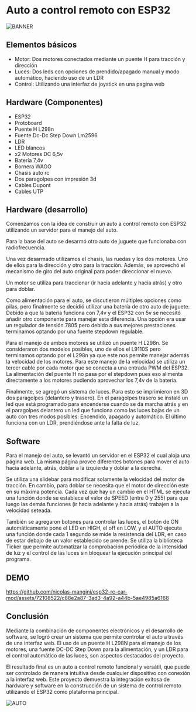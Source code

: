 # Auto a control remoto con ESP32
![BANNER](https://github.com/nicolas-mangini/esp32-rc-car-mod/assets/72108522/f1f22568-18d2-42b5-bf51-995ad033ce1d)

## Elementos básicos
- Motor: Dos motores conectados mediante un puente H para tracción y dirección
- Luces: Dos leds con opciones de prendido/apagado manual y modo automático, haciendo uso de un LDR
- Control: Utilizando una interfaz de joystick en una pagina web
## Hardware (Componentes)
- ESP32
- Protoboard
- Puente H L298n
- Fuente Dc-Dc Step Down Lm2596
- LDR
- LED blancos
- x2 Motores DC 6,5v
- Batería 7,4v
- Bornera WAGO
- Chasis auto rc
- Dos paragolpes con impresión 3d
- Cables Dupont 
- Cables UTP

## Hardware (desarrollo)
Comenzamos con la idea de construir un auto a control remoto con ESP32 utilizando un servidor para el manejo del auto.

Para la base del auto se desarmó otro auto de juguete que funcionaba con radiofrecuencia.

Una vez desarmado utilizamos el chasis, las ruedas y los dos motores. Uno de ellos para la dirección y otro para la tracción. Además, se aprovechó el mecanismo de giro del auto original para poder direccionar el nuevo. 

Un motor se utiliza para traccionar (ir hacia adelante y hacia atrás) y otro para doblar. 

Como alimentación para el auto, se discutieron múltiples opciones como pilas, pero finalmente se decidió utilizar una batería de otro auto de juguete. Debido a que la batería funciona con 7,4v y el ESP32 con 5v se necesitó añadir otro componente para manejar esta diferencia. Una opción era usar un regulador de tensión 7805 pero debido a sus mejores prestaciones terminamos optando por una fuente stepdown regulable.

Para el manejo de ambos motores se utilizó un puente H L298n. Se consideraron dos modelos posibles, uno de ellos el L9110S pero terminamos optando por el L298n ya que este nos permite manejar además la velocidad de los motores. Para este manejo de la velocidad se utiliza un tercer cable por cada motor que se conecta a una entrada PWM del ESP32. La alimentación del puente H no pasa por el stepdown pues eso alimenta directamente a los motores pudiendo aprovechar los 7,4v de la batería. 

Finalmente, se agregó un sistema de luces. Para esto se imprimieron en 3D dos paragolpes (delantero y trasero). En el paragolpes trasero se instaló un led que está programado para encenderse cuando se da marcha atrás y en el paragolpes delantero un led que funciona como las luces bajas de un auto con tres modos posibles: Encendido, apagado y automático. El último funciona con un LDR, prendiéndose ante la falta de luz. 

## Software
Para el manejo del auto, se levantó un servidor en el ESP32 el cual aloja una página web. La misma página provee diferentes botones para mover el auto hacia adelante, atrás, doblar a la izquierda y doblar a la derecha. 

Se utiliza una slidebar para modificar solamente la velocidad del motor de tracción. En cambio, para doblar se necesita que el motor de dirección este en su máxima potencia. Cada vez que hay un cambio en el HTML se ejecuta una función donde se establece el valor de SPEED (entre 0 y 255) para que luego las demás funciones (ir hacia adelante y hacia atrás) trabajen a la velocidad seteada. 

También se agregaron botones para controlar las luces, el botón de ON automáticamente pone el LED en HIGH, el off en LOW, y el AUTO ejecuta una función donde cada 1 segundo se mide la resistencia del LDR, en caso de estar debajo de un valor establecido se prende. Se utiliza la biblioteca Ticker que permite automatizar la comprobación periódica de la intensidad de luz y el control de las luces sin bloquear la ejecución principal del programa.

## DEMO
https://github.com/nicolas-mangini/esp32-rc-car-mod/assets/72108522/c88e2a87-3ad3-4a92-a44b-5ae4985a6168

## Conclusión
Mediante la combinación de componentes electrónicos y el desarrollo de software, se logró crear un sistema que permite controlar el auto a través de una interfaz web. El uso de un puente H L298N para el manejo de los motores, una fuente DC-DC Step Down para la alimentación, y un LDR para el control automático de las luces, son aspectos destacados del proyecto.

El resultado final es un auto a control remoto funcional y versátil, que puede ser controlado de manera intuitiva desde cualquier dispositivo con conexión a la interfaz web. Este proyecto demuestra la integración exitosa de hardware y software en la construcción de un sistema de control remoto utilizando el ESP32 como plataforma principal.

![AUTO](https://github.com/nicolas-mangini/esp32-rc-car-mod/assets/72108522/e764bb63-d8ab-4a1d-9f82-f43eed08af62)
